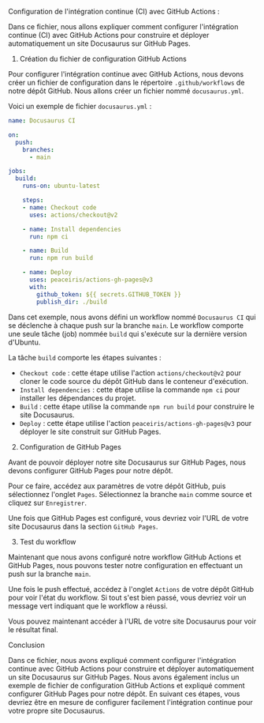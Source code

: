 Configuration de l'intégration continue (CI) avec GitHub Actions :

Dans ce fichier, nous allons expliquer comment configurer l'intégration continue (CI) avec GitHub Actions pour construire et déployer automatiquement un site Docusaurus sur GitHub Pages.

1. Création du fichier de configuration GitHub Actions

Pour configurer l'intégration continue avec GitHub Actions, nous devons créer un fichier de configuration dans le répertoire `.github/workflows` de notre dépôt GitHub. Nous allons créer un fichier nommé `docusaurus.yml`.

Voici un exemple de fichier `docusaurus.yml` :
```yaml
name: Docusaurus CI

on:
  push:
    branches:
      - main

jobs:
  build:
    runs-on: ubuntu-latest

    steps:
    - name: Checkout code
      uses: actions/checkout@v2

    - name: Install dependencies
      run: npm ci

    - name: Build
      run: npm run build

    - name: Deploy
      uses: peaceiris/actions-gh-pages@v3
      with:
        github_token: ${{ secrets.GITHUB_TOKEN }}
        publish_dir: ./build
```
Dans cet exemple, nous avons défini un workflow nommé `Docusaurus CI` qui se déclenche à chaque push sur la branche `main`. Le workflow comporte une seule tâche (job) nommée `build` qui s'exécute sur la dernière version d'Ubuntu.

La tâche `build` comporte les étapes suivantes :

* `Checkout code` : cette étape utilise l'action `actions/checkout@v2` pour cloner le code source du dépôt GitHub dans le conteneur d'exécution.
* `Install dependencies` : cette étape utilise la commande `npm ci` pour installer les dépendances du projet.
* `Build` : cette étape utilise la commande `npm run build` pour construire le site Docusaurus.
* `Deploy` : cette étape utilise l'action `peaceiris/actions-gh-pages@v3` pour déployer le site construit sur GitHub Pages.
2. Configuration de GitHub Pages

Avant de pouvoir déployer notre site Docusaurus sur GitHub Pages, nous devons configurer GitHub Pages pour notre dépôt.

Pour ce faire, accédez aux paramètres de votre dépôt GitHub, puis sélectionnez l'onglet `Pages`. Sélectionnez la branche `main` comme source et cliquez sur `Enregistrer`.

Une fois que GitHub Pages est configuré, vous devriez voir l'URL de votre site Docusaurus dans la section `GitHub Pages`.

3. Test du workflow

Maintenant que nous avons configuré notre workflow GitHub Actions et GitHub Pages, nous pouvons tester notre configuration en effectuant un push sur la branche `main`.

Une fois le push effectué, accédez à l'onglet `Actions` de votre dépôt GitHub pour voir l'état du workflow. Si tout s'est bien passé, vous devriez voir un message vert indiquant que le workflow a réussi.

Vous pouvez maintenant accéder à l'URL de votre site Docusaurus pour voir le résultat final.

Conclusion

Dans ce fichier, nous avons expliqué comment configurer l'intégration continue avec GitHub Actions pour construire et déployer automatiquement un site Docusaurus sur GitHub Pages. Nous avons également inclus un exemple de fichier de configuration GitHub Actions et expliqué comment configurer GitHub Pages pour notre dépôt. En suivant ces étapes, vous devriez être en mesure de configurer facilement l'intégration continue pour votre propre site Docusaurus.